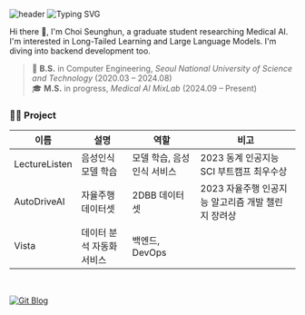 ![header](https://capsule-render.vercel.app/api?type=waving&color=gradient&customColorList=2&height=100&fontSize=30&animation=twinkling&fontAlign=68&fontAlignY=36)
![Typing SVG](https://readme-typing-svg.demolab.com?font=Delius&weight=700&size=30&duration=3000&pause=1000&color=123E51&width=435&lines=Hi+there!+I'm+Seunghun.)

Hi there 👋, I'm Choi Seunghun, a graduate student researching Medical AI. I'm interested in Long-Tailed Learning and Large Language Models. I'm diving into backend development too.

> 📅 **B.S.** in Computer Engineering, *Seoul National University of Science and Technology* (2020.03 – 2024.08) <br>
> 🎓 **M.S.** in progress, *Medical AI MixLab* (2024.09 – Present)

### 👨‍💻 Project

| 이름           | 설명                             | 역할               | 비고                                             |
|----------------|----------------------------------|--------------------|--------------------------------------------------|
| LectureListen   | 음성인식 모델 학습   | 모델 학습, 음성인식 서비스       |  2023 동계 인공지능 SCI 부트캠프 최우수상                 |
| AutoDriveAI     | 자율주행 데이터셋  | 2DBB 데이터셋 | 2023 자율주행 인공지능 알고리즘 개발 챌린지 장려상 |
| Vista           | 데이터 분석 자동화 서비스  | 백엔드, DevOps       |            |

<br>

[![Git Blog](https://img.shields.io/badge/Git%20Blog-blue?style=for-the-badge&logo=bitrise)](https://cshooon.github.io)
